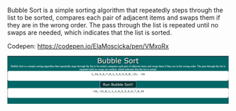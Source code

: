 Bubble Sort is a simple sorting algorithm that repeatedly steps through the list to be sorted, 
compares each pair of adjacent items and swaps them if they are in the wrong order. 
The pass through the list is repeated until no swaps are needed, which indicates that the list is sorted.

Codepen: https://codepen.io/ElaMoscicka/pen/VMxoRx

![Screenshot](BubbleSort.PNG)

